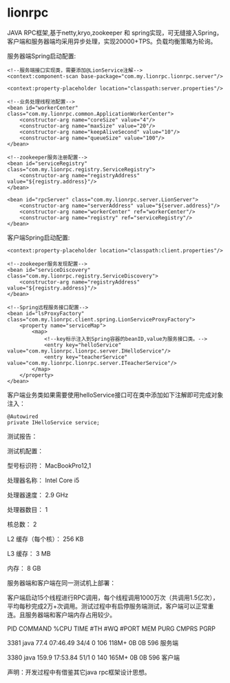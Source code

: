 # lionrpc
JAVA RPC框架,基于netty,kryo,zookeeper 和 spring实现，可无缝接入Spring，客户端和服务器端均采用异步处理，实现20000+TPS。负载均衡策略为轮询。

服务器端Spring启动配置:

    <!--服务端接口实现类，需要添加@LionService注解-->
    <context:component-scan base-package="com.my.lionrpc.lionrpc.server"/>

    <context:property-placeholder location="classpath:server.properties"/>

    <!--业务处理线程池配置-->
    <bean id="workerCenter" class="com.my.lionrpc.common.ApplicationWorkerCenter">
    	<constructor-arg name="coreSize" value="4"/>
    	<constructor-arg name="maxSize" value="20"/>
    	<constructor-arg name="keepAliveSecond" value="10"/>
    	<constructor-arg name="queueSize" value="100"/>
    </bean>

    <!--zookeeper服务注册配置-->
    <bean id="serviceRegistry" class="com.my.lionrpc.registry.ServiceRegistry">
        <constructor-arg name="registryAddress" value="${registry.address}"/>
    </bean>

   <!--服务配置-->
    <bean id="rpcServer" class="com.my.lionrpc.server.LionServer">
        <constructor-arg name="serverAddress" value="${server.address}"/>
        <constructor-arg name="workerCenter" ref="workerCenter"/>
        <constructor-arg name="registry" ref="serviceRegistry"/>
    </bean>


客户端Spring启动配置:

    <context:property-placeholder location="classpath:client.properties"/>

    <!--zookeeper服务发现配置-->
    <bean id="serviceDiscovery" class="com.my.lionrpc.registry.ServiceDiscovery">
        <constructor-arg name="registryAddress" value="${registry.address}"/>
    </bean>

    <!--Spring远程服务接口配置-->
    <bean id="lsProxyFactory" class="com.my.lionrpc.client.spring.LionServiceProxyFactory">
        <property name="serviceMap">
            <map>
                <!--key标示注入到Spring容器的beanID,value为服务接口类。-->
                <entry key="helloService" value="com.my.lionrpc.lionrpc.server.IHelloService"/>
                <entry key="teacherService" value="com.my.lionrpc.lionrpc.server.ITeacherService"/>
            </map>
        </property>
    </bean>

客户端业务类如果需要使用helloService接口可在类中添加如下注解即可完成对象注入：

    @Autowired
	private IHelloService service;


测试报告：

测试机配置：

  型号标识符：	MacBookPro12,1 
  
  处理器名称：	Intel Core i5 
  
  处理器速度：	2.9 GHz
  
  处理器数目：	1
  
  核总数：	2
  
  L2 缓存（每个核）：	256 KB
  
  L3 缓存：	3 MB
  
  内存：	8 GB

服务器端和客户端在同一测试机上部署：

客户端启动15个线程进行RPC调用，每个线程调用1000万次（共调用1.5亿次），平均每秒完成2万+次调用。测试过程中有启停服务端测试，客户端可以正常重连。且服务器端和客户端内存占用较少。

PID   COMMAND      %CPU      TIME     #TH   #WQ  #PORT MEM    PURG   CMPRS  PGRP

3381  java         77.4      07:46.49 34/4  0    106   118M+  0B     0B     596     服务端

3380  java         159.9     17:53.84 51/1  0    140   165M+  0B     0B     596     客户端


声明：开发过程中有借鉴其它java rpc框架设计思想。
